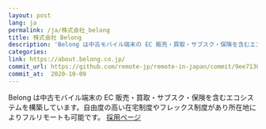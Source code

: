```yaml
---
layout: post
lang: ja
permalink: /ja/株式会社_belong
title: 株式会社 Belong
description: 'Belong は中古モバイル端末の EC 販売・買取・サブスク・保険を含むエコシステムを構築しています。自由度の高い在宅制度やフレックス制度があり所在地によりフルリモートも可能です。 採用ページ'
categories: 
link: https://about.belong.co.jp/
commit_url: https://github.com/remote-jp/remote-in-japan/commit/9ee7130f55e90c6807284c2b2f45713556b2c9a6
commit_at:  2020-10-09
---
```


<p>Belong は中古モバイル端末の EC 販売・買取・サブスク・保険を含むエコシステムを構築しています。自由度の高い在宅制度やフレックス制度があり所在地によりフルリモートも可能です。 <a href="https://about.belong.co.jp/recruit/">採用ページ</a></p>
